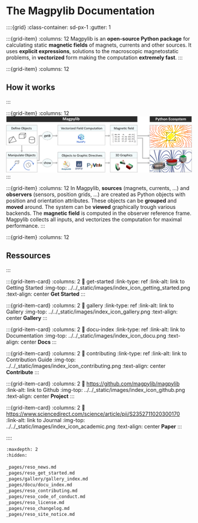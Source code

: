 # The Magpylib Documentation

::::{grid}
:class-container: sd-px-1
:gutter: 1

:::{grid-item}
:columns: 12
Magpylib is an **open-source Python package** for calculating static **magnetic fields** of magnets, currents and other sources. It uses **explicit expressions**, solutions to the macroscopic magnetostatic problems, in **vectorized** form making the computation **extremely fast**.
:::

:::{grid-item}
:columns: 12
<div class="sectiontext">
<h2>How it works</h2>
</div>
:::

:::{grid-item}
:columns: 12
![](_static/images/index_flowchart.png)
:::

:::{grid-item}
:columns: 12
In Magpylib, **sources** (magnets, currents, ...) and **observers** (sensors, position grids, ...) are created as Python objects with position and orientation attributes. These objects can be **grouped** and **moved** around. The system can be **viewed** graphically trough various backends. The **magnetic field** is computed in the observer reference frame. Magpylib collects all inputs, and vectorizes the computation for maximal performance.
:::

:::{grid-item}
:columns: 12
<div class="sectiontext">
<h2>Ressources</h2>
</div>
:::

:::{grid-item-card}
:columns: 2
:link: get-started
:link-type: ref
:link-alt: link to Getting Started
:img-top: ../../_static/images/index_icon_getting_started.png
:text-align: center
**Get Started**
:::

:::{grid-item-card}
:columns: 2
:link: gallery
:link-type: ref
:link-alt: link to Gallery
:img-top: ../../_static/images/index_icon_gallery.png
:text-align: center
**Gallery**
:::

:::{grid-item-card}
:columns: 2
:link: docu-index
:link-type: ref
:link-alt: link to Documentation
:img-top: ../../_static/images/index_icon_docu.png
:text-align: center
**Docs**
:::

:::{grid-item-card}
:columns: 2
:link: contributing
:link-type: ref
:link-alt: link to Contribution Guide
:img-top: ../../_static/images/index_icon_contributing.png
:text-align: center
**Contribute**
:::

:::{grid-item-card}
:columns: 2
:link: https://github.com/magpylib/magpylib
:link-alt: link to Github
:img-top: ../../_static/images/index_icon_github.png
:text-align: center
**Project**
:::

:::{grid-item-card}
:columns: 2
:link: https://www.sciencedirect.com/science/article/pii/S2352711020300170
:link-alt: link to Journal
:img-top: ../../_static/images/index_icon_academic.png
:text-align: center
**Paper**
:::

::::

```{toctree}
:maxdepth: 2
:hidden:

_pages/reso_news.md
_pages/reso_get_started.md
_pages/gallery/gallery_index.md
_pages/docu/docu_index.md
_pages/reso_contributing.md
_pages/reso_code_of_conduct.md
_pages/reso_license.md
_pages/reso_changelog.md
_pages/reso_site_notice.md
```
